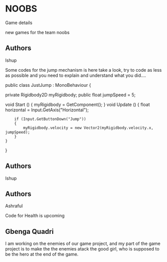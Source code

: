 # NOOBS
Game details

new games for the team noobs

## Authors
Ishup

Some codes for the jump mechanism is here take a look, try to code as less as possible and you need to explain and understand what you did....

public class JustJump : MonoBehaviour
{

private Rigidbody2D myRigidbody;
public float jumpSpeed = 5;

void Start () 
    {
        myRigidbody = GetComponent<Rigidbody2D>();
    }
    void Update () 
    {
        float horizontal = Input.GetAxis("Horizontal");

        if (Input.GetButtonDown("Jump"))
        {
            myRigidbody.velocity = new Vector2(myRigidbody.velocity.x, jumpSpeed);
        }
    }
}


## Authors
Ishup



## Authors
Ashraful

Code for Health is upcoming




## Gbenga Quadri

I am working on the enemies of our game project, and my part of the game project is to make the the enemies atack the good girl, who is supposed to be the hero at the end of the game.